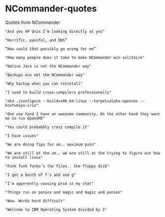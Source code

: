 # NCommander-quotes
Quotes from NCommander

`"And yes HP Unix I’m looking directly at you"`

`“Horrific, painful, and DNS”`

`“How could that possibly go wrong for me”`

`"How many people does it take to make NCommander win solitaire"`

`"Native Java is not the NCommander way"`

`"Backups are not the NCommander way"`

`"Why backup when you can reinstall"`

`"I used to build cross-compilers professionally"`

`"aka ./configure --build=x86_64-linux --target=alpha-openvms --host=mips-irix"`

`"One one hand I have an awesome community. On the other hand they want me to run OpenVMS"`

`"You could probabbly cross compile it"`

`"I have issues"`

`"We are doing fips for um.. maximum pain"`

`"We are still at the um.. we are still at the trying to figure out how to install linux"`

`"Funk funk funko's the files.. the floppy disk"`

`"I got a bunch of f's and one g"`

`"I'm apperently causing ptsd in my chat"`

`"Things run on ponies and magic and magic and ponies"`

`"Wow. Words hard difficult"`

`"Welcome to IBM Operating System divided by 2"`

